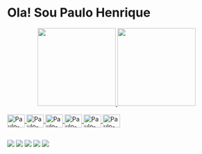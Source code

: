 # Ola! Sou Paulo Henrique


<div align="center">
  <a href="https://github.com/paulohpds">
  <img height="180em" src="https://github-readme-stats.vercel.app/api?username=paulohpds&show_icons=true&theme=tokyonight&include_all_commits=true&count_private=true"/>
  <img height="180em" src="https://github-readme-stats.vercel.app/api/top-langs/?username=paulohpds&layout=compact&langs_count=7&theme=tokyonight"/>
</div>

<div style="display: inline_block"><br>
  <img align="center" alt="Paulo-C#" height="30" width="40" src="https://cdn.jsdelivr.net/gh/devicons/devicon/icons/csharp/csharp-original.svg"">
  <img align="center" alt="Paulo-Css" height="30" width="40" src="https://cdn.jsdelivr.net/gh/devicons/devicon/icons/css3/css3-original.svg">
  <img align="center" alt="Paulo-Html" height="30" width="40" src="https://cdn.jsdelivr.net/gh/devicons/devicon/icons/html5/html5-original.svg">
  <img align="center" alt="Paulo-Figma" height="30" width="40" src="https://cdn.jsdelivr.net/gh/devicons/devicon/icons/figma/figma-original.svg">
  <img align="center" alt="Paulo-Js" height="30" width="40" src="https://cdn.jsdelivr.net/gh/devicons/devicon/icons/javascript/javascript-original.svg">
  <img align="center" alt="Paulo-Java" height="30" width="40" src="https://cdn.jsdelivr.net/gh/devicons/devicon/icons/java/java-original.svg">
</div>
       
 ##
 
<div> 
  <a href="https://www.instagram.com/paulo.php7/" target="_blank"><img src="https://img.shields.io/badge/-Instagram-%23E4405F?style=for-the-badge&logo=instagram&logoColor=white" target="_blank"></a>
 <a href="https://discord.gg/wagxzStdcR" target="_blank"><img src="https://img.shields.io/badge/Discord-7289DA?style=for-the-badge&logo=discord&logoColor=white" target="_blank"></a> 
  <a href = "mailto:katsuragi.3.0@gmail.com"><img src="https://img.shields.io/badge/-Gmail-%23333?style=for-the-badge&logo=gmail&logoColor=white" target="_blank"></a>
  <a href="https://www.linkedin.com/in/PauloHPDS" target="_blank"><img src="https://img.shields.io/badge/-LinkedIn-%230077B5?style=for-the-badge&logo=linkedin&logoColor=white" target="_blank"></a> 
  <a href="mailto:pauloph97@outlook.com.br" target="_blank"><img src="https://img.shields.io/badge/-Hotmail-%23009AB5?style=for-the-badge&logo=Hotmail&logoColor=white" target="_blank"></a> 
</div>    
                    
